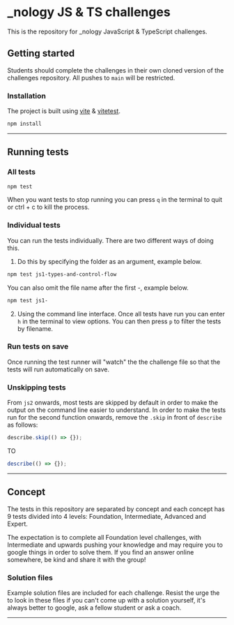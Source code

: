 # \_nology JS & TS challenges

This is the repository for \_nology JavaScript & TypeScript challenges.

## Getting started

Students should complete the challenges in their own cloned version of the challenges repository. All pushes to `main` will be restricted.

### Installation

The project is built using [vite](https://vitejs.dev/) & [vitetest](https://vitest.dev/).

```bash
npm install
```

---

## Running tests

### All tests

```bash
npm test
```

When you want tests to stop running you can press `q` in the terminal to quit or ctrl + c to kill the process.

### Individual tests

You can run the tests individually. There are two different ways of doing this.

1. Do this by specifying the folder as an argument, example below.

```bash
npm test js1-types-and-control-flow
```

You can also omit the file name after the first -, example below.

```bash
npm test js1-
```

2. Using the command line interface. Once all tests have run you can enter `h` in the terminal to view options. You can then press `p` to filter the tests by filename.

### Run tests on save

Once running the test runner will "watch" the the challenge file so that the tests will run automatically on save.

### Unskipping tests

From `js2` onwards, most tests are skipped by default in order to make the output on the command line easier to understand. In order to make the tests run for the second function onwards, remove the `.skip` in front of `describe` as follows:

```js
describe.skip(() => {});
```

TO

```js
describe(() => {});
```

---

## Concept

The tests in this repository are separated by concept and each concept has 9 tests divided into 4 levels: Foundation, Intermediate, Advanced and Expert.

The expectation is to complete all Foundation level challenges, with Intermediate and upwards pushing your knowledge
and may require you to google things in order to solve them. If you find an answer online somewhere, be kind and
share it with the group!

### Solution files

Example solution files are included for each challenge. Resist the urge the to look in these files if you can't come up with a solution yourself, it's always better to google, ask a fellow student or ask a coach.

---
